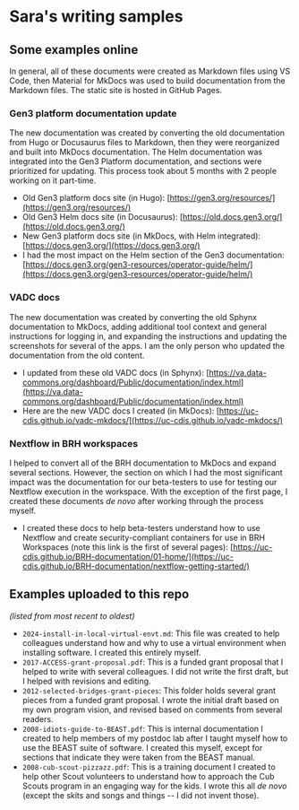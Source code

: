 # Sara's writing samples

## Some examples online

In general, all of these documents were created as Markdown files using VS Code, then Material for MkDocs was used to build documentation from the Markdown files. The static site is hosted in GitHub Pages. 

### Gen3 platform documentation update

The new documentation was created by converting the old documentation from Hugo or Docusaurus files to Markdown, then they were reorganized and built into MkDocs documentation. The Helm documentation was integrated into the Gen3 Platform documentation, and sections were prioritized for updating. This process took about 5 months with 2 people working on it part-time. 

* Old Gen3 platform docs site (in Hugo): [https://gen3.org/resources/](https://gen3.org/resources/)
* Old Gen3 Helm docs site (in Docusaurus): [https://old.docs.gen3.org/](https://old.docs.gen3.org/)
* New Gen3 platform docs site (in MkDocs, with Helm integrated): [https://docs.gen3.org/](https://docs.gen3.org/) 
* I had the most impact on the Helm section of the Gen3 documentation: [https://docs.gen3.org/gen3-resources/operator-guide/helm/](https://docs.gen3.org/gen3-resources/operator-guide/helm/) 

### VADC docs 

The new documentation was created by converting the old Sphynx documentation to MkDocs, adding additional tool context and general instructions for logging in, and expanding the instructions and updating the screenshots for several of the apps. I am the only person who updated the documentation from the old content. 

* I updated from these old VADC docs (in Sphynx): [https://va.data-commons.org/dashboard/Public/documentation/index.html](https://va.data-commons.org/dashboard/Public/documentation/index.html) 
* Here are the new VADC docs I created (in MkDocs): [https://uc-cdis.github.io/vadc-mkdocs/](https://uc-cdis.github.io/vadc-mkdocs/) 

### Nextflow in BRH workspaces

I helped to convert all of the BRH documentation to MkDocs and expand several sections. However, the section on which I had the most significant impact was the documentation for our beta-testers to use for testing our Nextflow execution in the workspace. With the exception of the first page, I created these documents *de novo* after working through the process myself. 

* I created these docs to help beta-testers understand how to use Nextflow and create security-compliant containers for use in BRH Workspaces (note this link is the first of several pages): [https://uc-cdis.github.io/BRH-documentation/01-home/](https://uc-cdis.github.io/BRH-documentation/nextflow-getting-started/)

## Examples uploaded to this repo

*(listed from most recent to oldest)*

* `2024-install-in-local-virtual-envt.md`: This file was created to help colleagues understand how and why to use a virtual environment when installing software. I created this entirely myself. 
* `2017-ACCESS-grant-proposal.pdf`: This is a funded grant proposal that I helped to write with several colleagues. I did not write the first draft, but I helped with revisions and editing.
* `2012-selected-bridges-grant-pieces`: This folder holds several grant pieces from a funded grant proposal. I wrote the initial draft based on my own program vision, and revised based on comments from several readers.
* `2008-idiots-guide-to-BEAST.pdf`: This is internal documentation I created to help members of my postdoc lab after I taught myself how to use the BEAST suite of software. I created this myself, except for sections that indicate they were taken from the BEAST manual. 
* `2008-cub-scout-pizzazz.pdf`: This is a training document I created to help other Scout volunteers to understand how to approach the Cub Scouts program in an engaging way for the kids. I wrote this all *de novo* (except the skits and songs and things -- I did not invent those).
